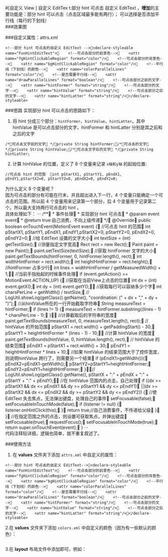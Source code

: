 #[自定义 View ] 自定义 EditTex t:部分 hint 可点击自定义 EditText ，**增加**的主要功能是：部分 hint 可以点击（点击区域最多能有两行）； 可以选择是否添加平行线（每行的下划线）  ###效果图###自定义属性：attrs.xml  ```<!--部分 hint 可点击的自定义 EditText --><declare-styleable name="FunHintEditText">    <!--可点击部分的前景色-->    <attr name="fgHintClickableRegion" format="color"/>    <!--可点击部分的背景色-->    <attr name="bgHintClickableRegion" format="color"/>    <!--平行线（下划线）的颜色-->    <attr name="colorParallelLines" format="color"/>    <!--是否需要平行线-->    <attr name="drawParallelLines" format="boolean"/>    <!--可点击部分之前的文字-->    <attr name="hintFormer" format="string"/>    <!--可点击部分的文字-->    <attr name="hintValue" format="string"/>    <!--可点击部分之后的文字-->    <attr name="hintLatter" format="string"/></declare-styleable>```###思路实现部分 hint 可以点击的思路如下：1. 将 hint 分成三个部分：`hintFormer`、`hintValue`、`hintLatter`。其中 hintValue 是可以点击部分的文字，hintFormer 和 hintLatter 分别是其之前和之后的文字  ```/*可点击文字前的文字 */private String hintFormer;/*可点击的文字 */private String hintValue;/*可点击文字后的文字 */private String hintLatter;```  2. 计算 hintValue 的位置，定义了 8 个变量来记录 `x轴和y轴` 的起始位置:  ```//可点击 hint 的范围  int pStartX1, pStartY1, pEndX1, pEndY1,pStartX2=0, pStartY2=0, pEndX2=0, pEndY2=0;```  为什么定义 8 个变量呢？  因为可点击的部分有可能在行末，并且超出进入下一行，4 个变量只能确定一个可点击的范围。所以前 4 个变量用来记录第一个部分，后 4 个变量用于记录第二个。所以最大支持两行可点击的 hint 。   具体处理如下：···/**     * 事件处理     * 实现部分 hint 可点击     * @param event event     * @return true:自己消费，不向上级传递     */    @Override    public boolean onTouchEvent(MotionEvent event) {        //可点击 hint 的范围        int pStartX1, pStartY1, pEndX1, pEndY1,pStartX2=0, pStartY2=0, pEndX2=0, pEndY2=0;        //给 EditText 设置的文字大小        int textSize = (int) getTextSize();        //测量指定文字宽高        Rect rect = new Rect();        Paint paint = new Paint();        paint.setTextSize(textSize);        //获取 hintFormer 文字的大小        paint.getTextBounds(hintFormer, 0, hintFormer.length(), rect);        int widthHintFormer = rect.width();        int heightHintFormer = rect.height();        //hintFormer 占多少行        int lines = widthHintFormer / getMeasuredWidth() + 1;        //当前手指抬起的时候事件处理        if (event.getAction() == MotionEvent.ACTION_UP) {            //获取在当前View上点击的位置            int dx = (int) event.getX();            int dy = (int) event.getY();            //获取每行可以容纳多少个字            int charsPerLine = getWidth() / textSize;            //            LogUtil.showLog(getClass().getName(), "coordination: (" + dx + "," + dy + ")");            //从hintValue所在的一行开始截取字符串            String measureText = hintFormer;            if (lines != 1) {                measureText = hintFormer.substring((lines - 1) * charsPerLine - 1);            }            //计算截取后的字符串的宽度            paint.getTextBounds(measureText, 0, measureText.length(), rect);            // hintValue 的开始范围            pStartX1 = rect.width() + getPaddingStart() - 30;            pStartY1 = heightHintFormer * (lines - 1) - 10;            //计算 hintValue 的宽度            paint.getTextBounds(hintValue, 0, hintValue.length(), rect);            // hintValue 的结束范围            pEndX1 = pStartX1 + rect.width() + 30;            pEndY1 = heightHintFormer * lines + 10;            //如果 hintValue 的结束范围大于了控件宽度，则说明hintValue 跨行了，则需要另一个结束            if (pEndX1>getWidth()){                pEndX2=pEndX1-getWidth();                pStartY2=pStartY1+heightHintFormer;                pEndY2=pEndY1+heightHintFormer;            }//                LogUtil.showLog(getClass().getName(), pStartX + ":" + pEndX + ":" + pStartY + ":" + pEndY);            //在 hintValue 范围内的点击，自己处理            if ((dx >= pStartX1 && dx <= pEndX1 && dy >= pStartY1 && dy <= pEndY1)                    ||(dx >= pStartX2 && dx <= pEndX2 && dy >= pStartY2 && dy <= pEndY2)) {                //使 EditText 失去焦点，无法弹出键盘，处理自己的事件                setFocusable(false);                setFocusableInTouchMode(false);                if (listener != null) {                    listener.onHintClick(this);                }                return true;//自己消费事件，不传递给父级            }        }        //在指定范围之外的点击，则设置可获取焦点，并弹出键盘        setFocusable(true);        requestFocus();        setFocusableInTouchMode(true);        return super.onTouchEvent(event);    }···  代码注释较详细，逻辑也简单，就不重复叙述了。###使用方法 1. 在 **values** 文件夹下添加 `attrs.xml` 中自定义的属性：  ```<!--部分 hint 可点击的自定义 EditText--><declare-styleable name="FunHintEditText">    <!--可点击部分的前景色-->    <attr name="fgHintClickableRegion" format="color"/>    <!--可点击部分的背景色-->    <attr name="bgHintClickableRegion" format="color"/>    <!--平行线（下划线）的颜色-->    <attr name="colorParallelLines" format="color"/>    <!--是否需要平行线-->    <attr name="drawParallelLines" format="boolean"/>    <!--可点击部分之前的文字-->    <attr name="hintFormer" format="string"/>    <!--可点击部分的文字-->    <attr name="hintValue" format="string"/>    <!--可点击部分之后的文字-->    <attr name="hintLatter" format="string"/></declare-styleable>```2.在 **values** 文件夹下添加 `colors.xml` 中自定义的颜色（因为有一些默认的颜色）：```<!--自定义ViewValuableHintEditText--><color name="cos_blue">#003AFF</color><color name="cos_cyan">#B3DFFD</color><color name="cos_darkPink">#FF0066</color><color name="cos_shallowPink">#FFBCE7</color>```3.在 **layout** 布局文件中添加即可，例如：```<com.android.appdemo.FunHintEditText    android:id="@+id/fun_hint_edit_text"    android:layout_width="match_parent"    android:layout_height="200dp"    android:layout_marginStart="8dp"    android:layout_marginTop="8dp"    android:layout_marginEnd="8dp"    app:hintFormer="这是部hint可点击的EditText，你可以点击"    app:hintValue="这里"    app:hintLatter="来实现具体的需求"    app:layout_constraintEnd_toEndOf="parent"    app:layout_constraintStart_toStartOf="parent"    app:layout_constraintTop_toTopOf="parent" />```